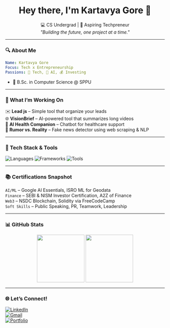
<h1 align="center">Hey there, I'm Kartavya Gore 👋</h1>

<p align="center">
  💻 CS Undergrad | 🚀 Aspiring Techpreneur <br/>
  <i>"Building the future, one project at a time."</i>
</p>

---

### 🔍 About Me

```yaml
Name: Kartavya Gore
Focus: Tech x Entrepreneurship
Passions: 🚀 Tech, 🤖 AI, 💰 Investing
```



- 🏫 B.Sc. in Computer Science @ SPPU    


---

### 💼 What I’m Working On

✉️ **Lead js** – Simple tool that organize your leads  
🌐 **VisionBrief** – AI-powered tool that summarizes long videos  
💬 **AI Health Companion** – Chatbot for healthcare support  
📡 **Rumor vs. Reality** – Fake news detector using web scraping & NLP  


---

### 🔨 Tech Stack & Tools

![Languages](https://skillicons.dev/icons?i=python,java,js,html,css)
![Frameworks](https://skillicons.dev/icons?i=react,tailwind,spring)
![Tools](https://skillicons.dev/icons?i=vscode,eclipse,git,mysql,postman)




---

### 📚 Certifications Snapshot

`AI/ML` – Google AI Essentials, ISRO ML for Geodata  
`Finance` – SEBI & NISM Investor Certification, A2Z of Finance  
`Web3` – NSDC Blockchain, Solidity via FreeCodeCamp  
`Soft Skills` – Public Speaking, PR, Teamwork, Leadership  

---

### 📊 GitHub Stats

<p align="center">
  <img src="https://github-readme-stats.vercel.app/api?username=kartavyagore&show_icons=true&theme=tokyonight" height="150"/>
  <img src="https://github-readme-stats.vercel.app/api/top-langs/?username=kartavyagore&layout=compact&theme=tokyonight" height="150"/>
</p>

---

### 🌐 Let’s Connect!

[![LinkedIn](https://img.shields.io/badge/-LinkedIn-blue?style=for-the-badge&logo=linkedin)](https://www.linkedin.com/in/kartavyagore)<br>
[![Gmail](https://img.shields.io/badge/-Gmail-red?style=for-the-badge&logo=gmail)](mailto:kartavyagore@gmail.com)<br>
[![Portfolio](https://img.icons8.com/dotty/80/FFFFFF/resume-website.png)](https://kartavyagore.me)






